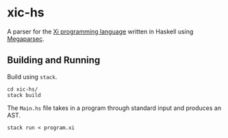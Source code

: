 # xic-hs

A parser for the [Xi programming language](https://www.cs.cornell.edu/courses/cs4120/2022sp/project/language.pdf) written in Haskell using [Megaparsec](https://hackage.haskell.org/package/megaparsec).

## Building and Running

Build using `stack`.

```
cd xic-hs/
stack build
```

The `Main.hs` file takes in a program through standard input and produces an AST.

```
stack run < program.xi
```

